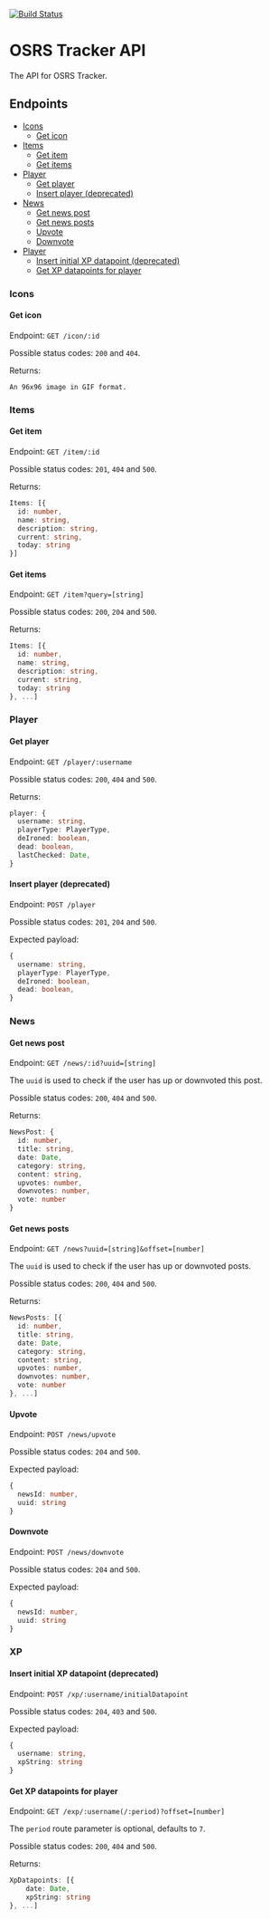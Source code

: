 [![Build Status](https://travis-ci.com/osrs-tracker/osrs-tracker-api.svg?branch=master)](https://travis-ci.com/osrs-tracker/osrs-tracker-api)
# OSRS Tracker API
The API for OSRS Tracker.

## Endpoints

- [Icons](#icons)
  - [Get icon](#get-icon)
- [Items](#items)
  - [Get item](#get-item)
  - [Get items](#get-items)
- [Player](#player)
  - [Get player](#get-player)
  - [Insert player (deprecated)](#insert-player-deprecated)
- [News](#news)
  - [Get news post](#get-news-post)
  - [Get news posts](#get-news-posts)
  - [Upvote](#upvote)
  - [Downvote](#downvote)
- [Player](#player)
  - [Insert initial XP datapoint (deprecated)](#insert-initial-xp-datapoint-deprecated)
  - [Get XP datapoints for player](#get-xp-datapoints-for-player)

### Icons

#### Get icon

Endpoint: `GET /icon/:id`

Possible status codes: `200` and `404`.

Returns:
```
An 96x96 image in GIF format.
```

### Items

#### Get item

Endpoint: `GET /item/:id`

Possible status codes: `201`, `404` and `500`.

Returns:
```ts
Items: [{
  id: number,
  name: string,
  description: string,
  current: string,
  today: string
}]
```

#### Get items

Endpoint: `GET /item?query=[string]`

Possible status codes: `200`, `204` and `500`.

Returns:
```ts
Items: [{
  id: number,
  name: string,
  description: string,
  current: string,
  today: string
}, ...]
```

### Player

#### Get player

Endpoint: `GET /player/:username`

Possible status codes: `200`, `404` and `500`.

Returns:
```ts
player: {
  username: string,
  playerType: PlayerType,
  deIroned: boolean,
  dead: boolean,
  lastChecked: Date,
}
```

#### Insert player (deprecated)

Endpoint: `POST /player`

Possible status codes: `201`, `204` and `500`.

Expected payload:
```ts
{
  username: string,
  playerType: PlayerType,
  deIroned: boolean,
  dead: boolean,
}
```

### News

#### Get news post

Endpoint: `GET /news/:id?uuid=[string]`

The `uuid` is used to check if the user has up or downvoted this post.

Possible status codes: `200`, `404` and `500`.

Returns:
```ts
NewsPost: {
  id: number,
  title: string,
  date: Date,
  category: string,
  content: string,
  upvotes: number,
  downvotes: number,
  vote: number
}
```

#### Get news posts

Endpoint: `GET /news?uuid=[string]&offset=[number]`

The `uuid` is used to check if the user has up or downvoted posts.

Possible status codes: `200`, `404` and `500`.

Returns:
```ts
NewsPosts: [{
  id: number,
  title: string,
  date: Date,
  category: string,
  content: string,
  upvotes: number,
  downvotes: number,
  vote: number
}, ...]
```

#### Upvote

Endpoint: `POST /news/upvote`

Possible status codes: `204` and `500`.

Expected payload:
```ts
{
  newsId: number,
  uuid: string
}
```

#### Downvote

Endpoint: `POST /news/downvote`

Possible status codes: `204` and `500`.

Expected payload:
```ts
{
  newsId: number,
  uuid: string
}
```

### XP

#### Insert initial XP datapoint (deprecated)

Endpoint: `POST /xp/:username/initialDatapoint`

Possible status codes: `204`, `403` and `500`.

Expected payload:
```ts
{
  username: string,
  xpString: string
}
```

#### Get XP datapoints for player

Endpoint: `GET /exp/:username(/:period)?offset=[number]`

The `period` route parameter is optional, defaults to `7`.

Possible status codes: `200`, `404` and `500`.

Returns:
```ts
XpDatapoints: [{
    date: Date,
    xpString: string
}, ...]
```